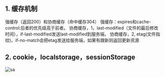 ## 1. 缓存机制
强缓存（返回200）和协商缓存（命中缓存304）
强缓存：expires和cache-control:后者的优先级高于前者。
协商缓存，1，last-modified（文件的最后修改时间），if-last-modified发送last-modified到服务端，
协商缓存，2, etag(文件指纹)，if-no-match会把etag发送给服务端，如果有跟新则返回更新资源
## 2. cookie，localstorage，sessionStorage
![sa](https://img-blog.csdn.net/20180724100127451?watermark/2/text/aHR0cHM6Ly9ibG9nLmNzZG4ubmV0L3hpYW94aWFuMTIzMzM=/font/5a6L5L2T/fontsize/400/fill/I0JBQkFCMA==/dissolve/70)
